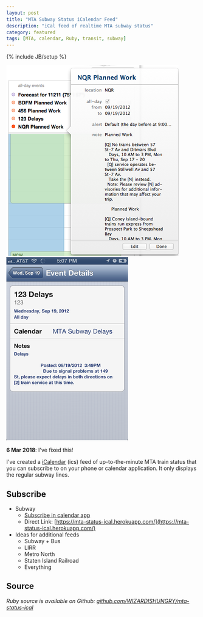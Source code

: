```yaml
---
layout: post
title: "MTA Subway Status iCalendar Feed"
description: "iCal feed of realtime MTA subway status"
category: featured
tags: [MTA, calendar, Ruby, transit, subway]
---
```

{% include JB/setup %}
<p><span class="marginnote"><a href="/assets/images/mta-ical-osx-1.png"><img src="/assets/images/mta-ical-osx-1.png" alt="iCal displaying MTA status in OSX" ></a>
<a href="/assets/images/mta-ical-ios-2.png"><img src="/assets/images/mta-ical-ios-2.png" alt="iCal displaying MTA status in iOS" ></a></span></p>

**6 Mar 2018**: I've fixed this!

I've created a [iCalendar](http://en.wikipedia.org/wiki/ICalendar) (ics) feed of up-to-the-minute MTA train status that you can subscribe to on your phone or calendar application.
It only displays the regular subway lines.
## Subscribe

* Subway
  * [Subscribe in calendar app](webcal://mta-status-ical.herokuapp.com/)
  * Direct Link: [https://mta-status-ical.herokuapp.com/](https://mta-status-ical.herokuapp.com/)
* Ideas for additional feeds
  * Subway + Bus
  * LIRR
  * Metro North
  * Staten Island Railroad
  * Everything

Source
------
*Ruby source is available on Github: [github.com/WIZARDISHUNGRY/mta-status-ical](https://github.com/WIZARDISHUNGRY/mta-status-ical)*
